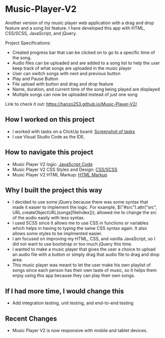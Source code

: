 # Music-Player-V2

Another version of my music player web application with a drag and drop feature and a song list feature. I have developed this app with HTML, CSS/SCSS, JavaScript, and jQuery.

Project Specifications:

- Created progress bar that can be clicked on to go to a specific time of the song.
- Audio files can be uploaded and are added to a song list to help the user keep track of what songs are uploaded in the music player
- User can switch songs with next and previous button
- Play and Pause Button
- File upload with button and drag and drop feature
- Name, duration, and current time of the song being played are displayed
- Multiple songs can now be uploaded instead of just one song

Link to check it out: https://hanzo253.github.io/Music-Player-V2/

## How I worked on this project

- I worked with tasks on a ClickUp board: [Screenshot of tasks](https://lensdump.com/a/giJmk)
- I use Visual Studio Code as the IDE.

## How to navigate this project

- Music Player V2 logic: [JavaScript Code](https://github.com/Hanzo253/Music-Player-V2/blob/main/main.js)
- Music Player V2 CSS Styles and Design: [CSS/SCSS](https://github.com/Hanzo253/Music-Player-V2/blob/main/styles.scss)
- Music Player V2 HTML Markup: [HTML Markup](https://github.com/Hanzo253/Music-Player-V2/blob/main/index.html)

## Why I built the project this way

- I decided to use some jQuery because there was some syntax that made it easier to implement the logic. For example, $("#src").attr("src", URL.createObjectURL(songs[fileIndex])); allowed me to change the src of the audio easily with less syntax.
- I used SCSS since it allows me to use CSS in functions or variables which helps in having to typing the same CSS syntax again. It also allows some styles to be implmented easier.
- I am focused on improving my HTML, CSS, and vanilla JavaScript, so I did not want to use bootstrap or too much jQuery this time.
- I wanted to make a music player that gives the user a choice to upload an audio file with a button or simply drag that audio file to drag and drop area.
- This music player was meant to let the user make his own playlist of songs since each person has their own taste of music, so it helps them enjoy using this app because they can play their own songs.

## If I had more time, I would change this

- Add integration testing, unit testing, and end-to-end testing

## Recent Changes

- Music Player V2 is now responsive with mobile and tablet devices.
